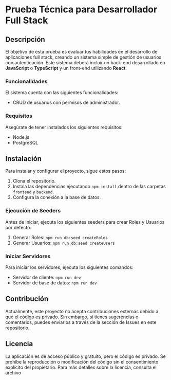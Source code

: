 # Prueba Técnica para Desarrollador Full Stack

## Descripción
El objetivo de esta prueba es evaluar tus habilidades en el desarrollo de aplicaciones full stack, creando un sistema simple de gestión de usuarios con autenticación. Este sistema deberá incluir un back-end desarrollado en **JavaScript** o **TypeScript** y un front-end utilizando **React**.

### Funcionalidades
El sistema cuenta con las siguientes funcionalidades:

- CRUD de usuarios con permisos de administrador.

### Requisitos
Asegúrate de tener instalados los siguientes requisitos:

- Node.js
- PostgreSQL

## Instalación
Para instalar y configurar el proyecto, sigue estos pasos:

1. Clona el repositorio.
2. Instala las dependencias ejecutando `npm install` dentro de las carpetas `frontend` y `backend`.
3. Configura la conexión a la base de datos.

### Ejecución de Seeders
Antes de iniciar, ejecuta los siguientes seeders para crear Roles y Usuarios por defecto:

1. Generar Roles: `npm run db:seed createRoles`
2. Generar Usuarios: `npm run db:seed createUsers`

### Iniciar Servidores
Para iniciar los servidores, ejecuta los siguientes comandos:

- Servidor de cliente: `npm run dev`
- Servidor de base de datos: `npm run dev`

## Contribución
Actualmente, este proyecto no acepta contribuciones externas debido a que el código es privado. Sin embargo, si tienes sugerencias o comentarios, puedes enviarlos a través de la sección de Issues en este repositorio.

## Licencia
La aplicación es de acceso público y gratuito, pero el código es privado. Se prohíbe la reproducción o modificación del código sin el consentimiento explícito del propietario. Para más detalles sobre la licencia, consulta el archivo
